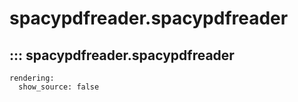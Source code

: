 # spacypdfreader.spacypdfreader

## ::: spacypdfreader.spacypdfreader
    rendering:
      show_source: false